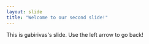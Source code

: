 ```yaml
---
layout: slide
title: "Welcome to our second slide!"
---
```

This is gabirivas's slide.
Use the left arrow to go back!
